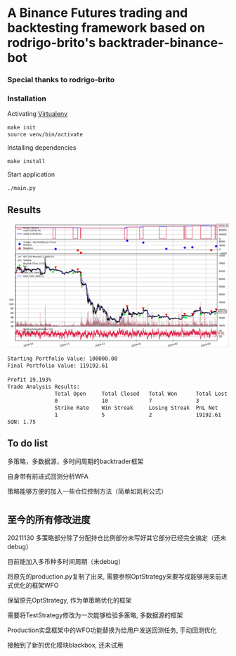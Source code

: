 # A Binance Futures trading and backtesting framework based on rodrigo-brito's backtrader-binance-bot

### Special thanks to rodrigo-brito

### Installation

Activating [Virtualenv](https://virtualenv.pypa.io/en/latest/)
```
make init
source venv/bin/activate
```

Installing dependencies
```
make install
```

Start application
```
./main.py
```

## Results

![alt text](screenshot.png "Backtrader Simulation")


```
Starting Portfolio Value: 100000.00
Final Portfolio Value: 119192.61

Profit 19.193%
Trade Analysis Results:
               Total Open     Total Closed   Total Won      Total Lost     
               0              10             7              3              
               Strike Rate    Win Streak     Losing Streak  PnL Net        
               1              5              2              19192.61       
SQN: 1.75
```

## To do list

多策略，多数据源，多时间周期的backtrader框架

自身带有前进式回测分析WFA

策略能够方便的加入一些仓位控制方法（简单如凯利公式）
#

## 至今的所有修改进度

20211130 
多策略部分除了分配持仓比例部分未写好其它部分已经完全搞定（还未debug）

目前能加入多币种多时间周期（未debug）

将原先的production.py复制了出来, 需要参照OptStrategy来要写成能够用来前进式优化的框架WFO

保留原先OptStrategy, 作为单策略优化的框架

需要将TestStrategy修改为一次能够检验多策略, 多数据源的框架

Production实盘框架中的WFO功能替换为给用户发送回测任务, 手动回测优化

接触到了新的优化模块blackbox, 还未试用
